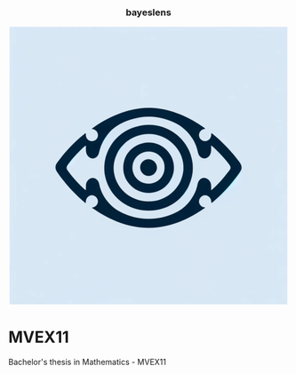 <div align="center">
<h3>
  bayeslens
</h3>

[![logo](https://raw.githubusercontent.com/rezaarezvan/MVEX11/main/docs/logo.png?token=GHSAT0AAAAAABV3IXICABLYCJUCNSXLF4QIZNBWVGQ)](https://github.com/rezaarezvan/MVEX11)

</div>

# MVEX11
Bachelor's thesis in Mathematics - MVEX11
